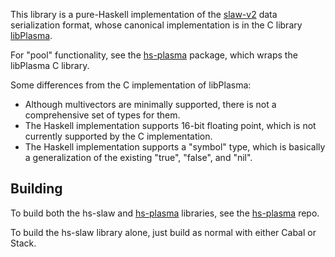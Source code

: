 This library is a pure-Haskell implementation of the [slaw-v2](https://purl.org/funwithsoftware/slaw-v2) data serialization format, whose canonical implementation is in the C library [libPlasma](https://purl.org/funwithsoftware/libPlasma).

For "pool" functionality, see the [hs-plasma](https://github.com/mignon-p/hs-plasma) package, which wraps the libPlasma C library.

Some differences from the C implementation of libPlasma:

* Although multivectors are minimally supported, there is not a comprehensive set of types for them.
* The Haskell implementation supports 16-bit floating point, which is not currently supported by the C implementation.
* The Haskell implementation supports a "symbol" type, which is basically a generalization of the existing "true", "false", and "nil".

## Building

To build both the hs-slaw and [hs-plasma](https://github.com/mignon-p/hs-plasma) libraries, see the [hs-plasma](https://github.com/mignon-p/hs-plasma) repo.

To build the hs-slaw library alone, just build as normal with either Cabal or Stack.
